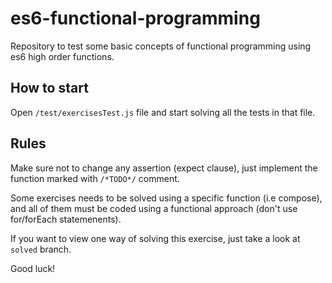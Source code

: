 # es6-functional-programming
Repository to test some basic concepts of functional programming using es6 high order functions.

## How to start
Open `/test/exercisesTest.js` file and start solving all the tests in that file.

## Rules
Make sure not to change any assertion (expect clause), just implement the function marked with `/*TODO*/` comment.

Some exercises needs to be solved using a specific function (i.e compose), and all of them must be coded using a functional approach (don't use for/forEach statemenents).

If you want to view one way of solving this exercise, just take a look at `solved` branch.

Good luck!
